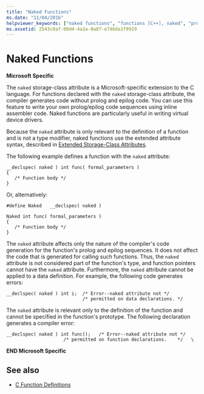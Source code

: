 ```yaml
---
title: "Naked Functions"
ms.date: "11/04/2016"
helpviewer_keywords: ["naked functions", "functions [C++], naked", "prolog code", "epilog code"]
ms.assetid: 2543c8af-00d4-4a2a-8a87-e746da1f9929
---
```

# Naked Functions

**Microsoft Specific**

The `naked` storage-class attribute is a Microsoft-specific extension to the C language. For functions declared with the `naked` storage-class attribute, the compiler generates code without prolog and epilog code. You can use this feature to write your own prolog/epilog code sequences using inline assembler code. Naked functions are particularly useful in writing virtual device drivers.

Because the `naked` attribute is only relevant to the definition of a function and is not a type modifier, naked functions use the extended attribute syntax, described in [Extended Storage-Class Attributes](../c-language/c-extended-storage-class-attributes.md).

The following example defines a function with the `naked` attribute:

```
__declspec( naked ) int func( formal_parameters )
{
   /* Function body */
}
```

Or, alternatively:

```
#define Naked   __declspec( naked )

Naked int func( formal_parameters )
{
   /* Function body */
}
```

The `naked` attribute affects only the nature of the compiler's code generation for the function's prolog and epilog sequences. It does not affect the code that is generated for calling such functions. Thus, the `naked` attribute is not considered part of the function's type, and function pointers cannot have the `naked` attribute. Furthermore, the `naked` attribute cannot be applied to a data definition. For example, the following code generates errors:

```
__declspec( naked ) int i;  /* Error--naked attribute not */
                            /* permitted on data declarations. */
```

The `naked` attribute is relevant only to the definition of the function and cannot be specified in the function's prototype. The following declaration generates a compiler error:

```
__declspec( naked ) int func();   /* Error--naked attribute not */
                     /* permitted on function declarations.    */   \
```

**END Microsoft Specific**

## See also

- [C Function Definitions](../c-language/c-function-definitions.md)
